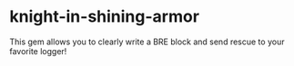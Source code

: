 knight-in-shining-armor
=======================

This gem allows you to clearly write a BRE block and send rescue to your favorite logger!
